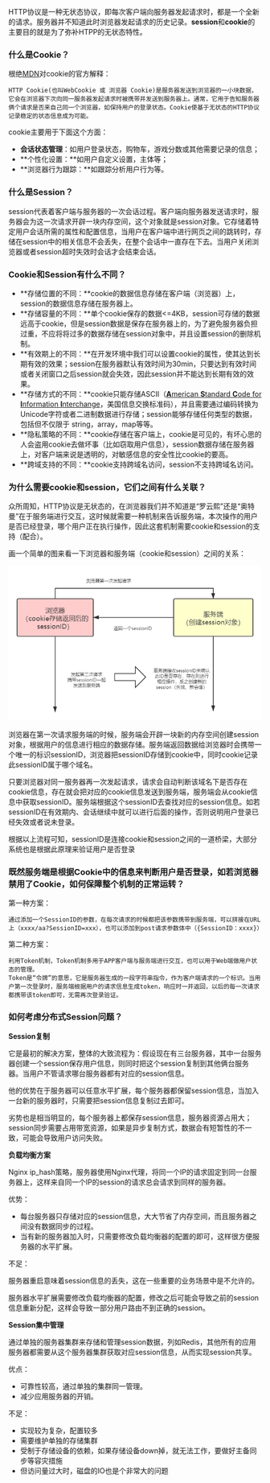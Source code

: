 HTTP协议是一种无状态协议，即每次客户端向服务器发起请求时，都是一个全新的请求。服务器并不知道此时浏览器发起请求的历史记录。**session**和**cookie**的主要目的就是为了弥补HTPP的无状态特性。

### 什么是Cookie？

根绝[MDN](https://developer.mozilla.org/zh-CN/docs/Web/HTTP/Cookies)对cookie的官方解释：

```
HTTP Cookie(也叫WebCookie 或 浏览器 Cookie)是服务器发送到浏览器的一小块数据，它会在浏览器下次向同一服务器发起请求时被携带并发送到服务器上。通常，它用于告知服务器俩个请求是否来自己同一个浏览器，如保持用户的登录状态。Cookie使基于无状态的HTTP协议记录稳定的状态信息成为可能。
```

cookie主要用于下面这个方面：

- **会话状态管理**：如用户登录状态，购物车，游戏分数或其他需要记录的信息；
- **个性化设置：**如用户自定义设置，主体等；
- **浏览器行为跟踪：**如跟踪分析用户行为等。

### 什么是Session？

session代表着客户端与服务器的一次会话过程。客户端向服务器发送请求时，服务器会为这一次请求开辟一块内存空间，这个对象就是session对象。它存储着特定用户会话所需的属性和配置信息，当用户在客户端中进行网页之间的跳转时，存储在session中的相关信息不会丢失，在整个会话中一直存在下去。当用户关闭浏览器或者session超时失效时会话才会结束会话。

### Cookie和Session有什么不同？

- **存储位置的不同：**cookie的数据信息存储在客户端（浏览器）上，session的数据信息存储在服务器上。
- **存储容量的不同：**单个cookie保存的数据<=4KB，session可存储的数据远高于cookie，但是session数据是保存在服务器上的，为了避免服务器负担过重，不应将将过多的数据存储在session对象中，并且设置session的删除机制。
- **有效期上的不同：**在开发环境中我们可以设置cookie的属性，使其达到长期有效的效果；session在服务器默认有效时间为30min，只要达到有效时间或者关闭窗口之后session就会失效，因此session并不能达到长期有效的效果。
- **存储方式的不同：**cookie只能存储ASCII（[**A**merican **S**tandard **C**ode for **I**nformation **I**nterchange](https://zh.wikipedia.org/wiki/ASCII)，美国信息交换标准码），并且需要通过编码转换为Unicode字符或者二进制数据进行存储；session能够存储任何类型的数据，包括但不仅限于 string，array，map等等。
- **隐私策略的不同：**cookie存储在客户端上，cookie是可见的，有坏心思的人会盗用cookie去做坏事（比如窃取用户信息），session数据存储在服务器上，对客户端来说是透明的，对敏感信息的安全性比cookie的要高。
- **跨域支持的不同：**cookie支持跨域名访问，session不支持跨域名访问。

### 为什么需要cookie和session，它们之间有什么关联？

众所周知，HTTP协议是无状态的，在浏览器我们并不知道是“罗云熙”还是“奥特曼”在于服务端进行交互，这时候就需要一种机制来告诉服务端，本次操作的用户是否已经登录，哪个用户正在执行操作，因此这套机制需要cookie和session的支持（配合）。

画一个简单的图来看一下浏览器和服务端（cookie和session）之间的关系：

![](../images/cookie/c1.png)



浏览器在第一次请求服务端的时候，服务端会开辟一块新的内存空间创建session对象，根据用户的信息进行相应的数据存储。服务端返回数据给浏览器时会携带一个唯一的标识sessionID，浏览器把sessionID存储到cookie中，同时cookie记录此sessionID属于哪个域名。

只要浏览器对同一服务器再一次发起请求，请求会自动判断该域名下是否存在cookie信息，存在就会把对应的cookie信息发送到服务端，服务端会从cookie信息中获取sessionID。服务端根据这个sessionID去查找对应的session信息。如若sessionID在有效期内、会话继续中就可以进行后面的操作，否则说明用户登录已经失效或者说未登录。

根据以上流程可知，sessionID是连接cookie和session之间的一道桥梁，大部分系统也是根据此原理来验证用户是否登录

### 既然服务端是根据Cookie中的信息来判断用户是否登录，如若浏览器禁用了Cookie，如何保障整个机制的正常运转？

第一种方案：

```
通过添加一个SessionID的参数，在每次请求的时候都把该参数携带到服务端，可以拼接在URL上（xxxx/aa?SessionID=xxx），也可以添加到post请求参数体中（{SessionID：xxxx}）
```

第二种方案：

```
利用Token机制，Token机制多用于APP客户端与服务端进行交互，也可以用于Web端做用户状态的管理。
Token是“令牌”的意思，它是服务器生成的一段字符串指令，作为客户端请求的一个标识。当用户第一次登录时，服务端根据用户的请求信息生成token，响应时一并返回，以后的每一次请求都携带该token即可，无需再次登录验证。
```

### 如何考虑分布式Session问题？

**Session复制**

它是最初的解决方案，整体的大致流程为：假设现在有三台服务器，其中一台服务器创建一个session保存用户信息，则同时把这个session复制到其他俩台服务器。当用户不管请求哪台服务器都有对应的session信息。

他的优势在于服务器可以任意水平扩展，每个服务器都保留session信息，当加入一台新的服务器时，只需要把session信息复制过去即可。

劣势也是相当明显的，每个服务器上都保存session信息，服务器资源占用大；session同步需要占用带宽资源，如果是异步复制方式，数据会有短暂性的不一致，可能会导致用户访问失败。

**负载均衡方案**

Nginx ip_hash策略，服务器使用Nginx代理，将同一个IP的请求固定到同一台服务器上，这样来自同一个IP的session的请求总会请求到同样的服务器。

优势：

- 每台服务器只存储对应的session信息，大大节省了内存空间，而且服务器之间没有数据同步的过程。
- 当有新的服务器加入时，只需要修改负载均衡器的配置的即可，这样很方便服务器的水平扩展。

不足：

服务器重启意味着session信息的丢失，这在一些重要的业务场景中是不允许的。

服务器水平扩展需要修改负载均衡器的配置，修改之后可能会导致之前的session信息重新分配，这样会导致一部分用户路由不到正确的session。

**Session集中管理**

通过单独的服务器集群来存储和管理session数据，列如Redis，其他所有的应用服务器都需要从这个服务器集群获取对应session信息，从而实现session共享。

优点：

- 可靠性较高，通过单独的集群同一管理。
- 减少应用服务器的开销。

不足：

- 实现较为复杂，配置较多
- 需要维护单独的存储集群
- 受制于存储设备的依赖，如果存储设备down掉，就无法工作，要做好主备同步等容灾措施
- 但访问量过大时，磁盘的IO也是个非常大的问题















